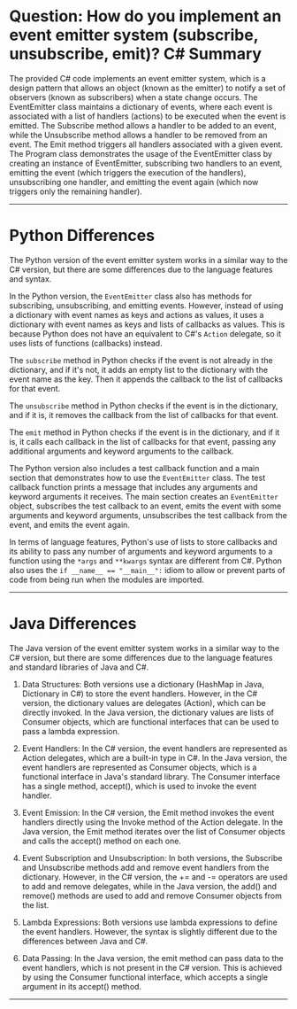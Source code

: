 # Question: How do you implement an event emitter system (subscribe, unsubscribe, emit)? C# Summary

The provided C# code implements an event emitter system, which is a design pattern that allows an object (known as the emitter) to notify a set of observers (known as subscribers) when a state change occurs. The EventEmitter class maintains a dictionary of events, where each event is associated with a list of handlers (actions) to be executed when the event is emitted. The Subscribe method allows a handler to be added to an event, while the Unsubscribe method allows a handler to be removed from an event. The Emit method triggers all handlers associated with a given event. The Program class demonstrates the usage of the EventEmitter class by creating an instance of EventEmitter, subscribing two handlers to an event, emitting the event (which triggers the execution of the handlers), unsubscribing one handler, and emitting the event again (which now triggers only the remaining handler).

---

# Python Differences

The Python version of the event emitter system works in a similar way to the C# version, but there are some differences due to the language features and syntax.

In the Python version, the `EventEmitter` class also has methods for subscribing, unsubscribing, and emitting events. However, instead of using a dictionary with event names as keys and actions as values, it uses a dictionary with event names as keys and lists of callbacks as values. This is because Python does not have an equivalent to C#'s `Action` delegate, so it uses lists of functions (callbacks) instead.

The `subscribe` method in Python checks if the event is not already in the dictionary, and if it's not, it adds an empty list to the dictionary with the event name as the key. Then it appends the callback to the list of callbacks for that event.

The `unsubscribe` method in Python checks if the event is in the dictionary, and if it is, it removes the callback from the list of callbacks for that event.

The `emit` method in Python checks if the event is in the dictionary, and if it is, it calls each callback in the list of callbacks for that event, passing any additional arguments and keyword arguments to the callback.

The Python version also includes a test callback function and a main section that demonstrates how to use the `EventEmitter` class. The test callback function prints a message that includes any arguments and keyword arguments it receives. The main section creates an `EventEmitter` object, subscribes the test callback to an event, emits the event with some arguments and keyword arguments, unsubscribes the test callback from the event, and emits the event again.

In terms of language features, Python's use of lists to store callbacks and its ability to pass any number of arguments and keyword arguments to a function using the `*args` and `**kwargs` syntax are different from C#. Python also uses the `if __name__ == "__main__":` idiom to allow or prevent parts of code from being run when the modules are imported.

---

# Java Differences

The Java version of the event emitter system works in a similar way to the C# version, but there are some differences due to the language features and standard libraries of Java and C#.

1. Data Structures: Both versions use a dictionary (HashMap in Java, Dictionary in C#) to store the event handlers. However, in the C# version, the dictionary values are delegates (Action), which can be directly invoked. In the Java version, the dictionary values are lists of Consumer objects, which are functional interfaces that can be used to pass a lambda expression.

2. Event Handlers: In the C# version, the event handlers are represented as Action delegates, which are a built-in type in C#. In the Java version, the event handlers are represented as Consumer objects, which is a functional interface in Java's standard library. The Consumer interface has a single method, accept(), which is used to invoke the event handler.

3. Event Emission: In the C# version, the Emit method invokes the event handlers directly using the Invoke method of the Action delegate. In the Java version, the Emit method iterates over the list of Consumer objects and calls the accept() method on each one.

4. Event Subscription and Unsubscription: In both versions, the Subscribe and Unsubscribe methods add and remove event handlers from the dictionary. However, in the C# version, the += and -= operators are used to add and remove delegates, while in the Java version, the add() and remove() methods are used to add and remove Consumer objects from the list.

5. Lambda Expressions: Both versions use lambda expressions to define the event handlers. However, the syntax is slightly different due to the differences between Java and C#.

6. Data Passing: In the Java version, the emit method can pass data to the event handlers, which is not present in the C# version. This is achieved by using the Consumer functional interface, which accepts a single argument in its accept() method.

---
